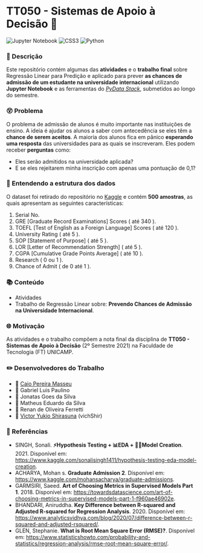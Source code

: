 # TT050 - Sistemas de Apoio à Decisão 🤔

![Jupyter Notebook](https://img.shields.io/badge/Jupyter-F37626.svg?&style=for-the-badge&logo=Jupyter&logoColor=white) ![CSS3](https://img.shields.io/badge/Colab-F9AB00?style=for-the-badge&logo=googlecolab&color=525252) ![Python](https://img.shields.io/badge/Python-3776AB?style=for-the-badge&logo=python&logoColor=white) 

### 📃 Descrição

Este repositório contém algumas das **atividades** e o **trabalho final** sobre Regressão Linear para Predição e aplicado para prever **as chances de admissão de um estudante na universidade internacional** utilizando **Jupyter Notebook** e as ferramentas do [_PyData Stack_](https://pydata.org/), submetidos ao longo do semestre.

### 😵 Problema

O problema de admissão de alunos é muito importante nas instituições de ensino. A ideia é ajudar os alunos a saber com antecedência se eles têm a **chance de serem aceitos**. A maioria dos alunos fica em pânico **esperando uma resposta** das universidades para as quais se inscreveram. Eles podem receber **perguntas** como:

* Eles serão admitidos na universidade aplicada?
* E se eles rejeitarem minha inscrição com apenas uma pontuação de 0,1?

### 🎲 Entendendo a estrutura dos dados

O dataset foi retirado do repositório no [Kaggle](https://www.kaggle.com/mohansacharya/graduate-admissions) e contém **500 amostras**, as quais apresentam as seguintes características:

1. Serial No.
2. GRE [Graduate Record Examinations] Scores ( até 340 ).
3. TOEFL [Test of English as a Foreign Language] Scores ( até 120 ).
4. University Rating ( até 5 ).
5. SOP [Statement of Purpose] ( até 5 ).
6. LOR [Letter of Recommendation Strength] ( até 5 ).
7. CGPA [Cumulative Grade Points Average] ( até 10 ).
8. Research ( 0 ou 1 ).
9. Chance of Admit ( de 0 até 1 ).

### 📚 Conteúdo

- Atividades
- Trabalho de Regressão Linear sobre: **Prevendo Chances de Admissão na Universidade Internacional**. 

### 🌐 Motivação

As atividades e o trabalho compõem a nota final da disciplina de **TT050 - Sistemas de Apoio à Decisão** (2º Semestre 2021) na Faculdade de Tecnologia (FT) UNICAMP.

### ✏️ Desenvolvedores do Trabalho

- 👦 [Caio Pereira Masseu](https://github.com/caiomasseu)
- 👦 Gabriel Luis Paulino
- 👦 Jonatas Goes da Silva
- 👦 Matheus Eduardo da Silva
- 👦 Renan de Oliveira Ferretti
- 👦 [Victor Yukio Shirasuna](https://github.com/vichShir) (vichShir)

### 📖 Referências

* SINGH, Sonali. **⚡️Hypothesis Testing + 📊EDA + 🎯🎯Model Creation**.  2021.  Disponível em: https://www.kaggle.com/sonalisingh1411/hypothesis-testing-eda-model-creation.
* ACHARYA, Mohan s. **Graduate Admission 2**. Disponível em: https://www.kaggle.com/mohansacharya/graduate-admissions.
* GARMSIRI, Saeed. **Art of Choosing Metrics in Supervised Models Part 1**. 2018. Disponível em: https://towardsdatascience.com/art-of-choosing-metrics-in-supervised-models-part-1-f960ae46902e.
* BHANDARI, Aniruddha. **Key Difference between R-squared and Adjusted R-squared for Regression Analysis**. 2020. Disponível em: https://www.analyticsvidhya.com/blog/2020/07/difference-between-r-squared-and-adjusted-rsquared/.
* GLEN, Stephanie. **What is Root Mean Square Error (RMSE)?**. Disponível em: https://www.statisticshowto.com/probability-and-statistics/regression-analysis/rmse-root-mean-square-error/.